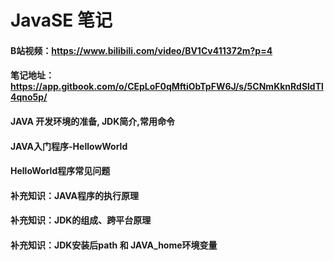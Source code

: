 # JavaSE 笔记

#### B站视频：https://www.bilibili.com/video/BV1Cv411372m?p=4
#### 笔记地址：https://app.gitbook.com/o/CEpLoF0qMftiObTpFW6J/s/5CNmKknRdSldTl4qno5p/

#### JAVA 开发环境的准备, JDK简介,常用命令
#### JAVA入门程序-HellowWorld
#### HelloWorld程序常见问题
#### 补充知识：JAVA程序的执行原理
#### 补充知识：JDK的组成、跨平台原理
#### 补充知识：JDK安装后path 和 JAVA_home环境变量


